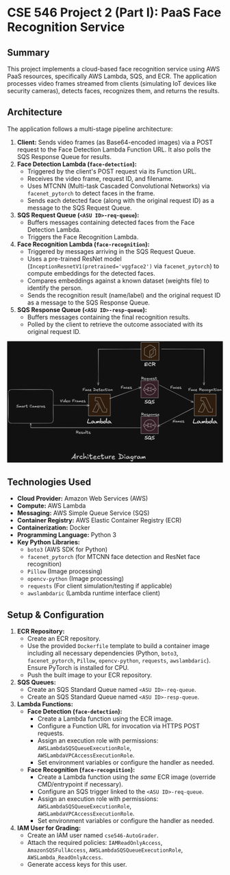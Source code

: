 # CSE 546 Project 2 (Part I): PaaS Face Recognition Service

## Summary

This project implements a cloud-based face recognition service using AWS PaaS resources, specifically AWS Lambda, SQS, and ECR. The application processes video frames streamed from clients (simulating IoT devices like security cameras), detects faces, recognizes them, and returns the results.

## Architecture

The application follows a multi-stage pipeline architecture:

1.  **Client:** Sends video frames (as Base64-encoded images) via a POST request to the Face Detection Lambda Function URL. It also polls the SQS Response Queue for results.
2.  **Face Detection Lambda (`face-detection`):**
    - Triggered by the client's POST request via its Function URL.
    - Receives the video frame, request ID, and filename.
    - Uses MTCNN (Multi-task Cascaded Convolutional Networks) via `facenet_pytorch` to detect faces in the frame.
    - Sends each detected face (along with the original request ID) as a message to the SQS Request Queue.
3.  **SQS Request Queue (`<ASU ID>-req-queue`):**
    - Buffers messages containing detected faces from the Face Detection Lambda.
    - Triggers the Face Recognition Lambda.
4.  **Face Recognition Lambda (`face-recognition`):**
    - Triggered by messages arriving in the SQS Request Queue.
    - Uses a pre-trained ResNet model (`InceptionResnetV1(pretrained='vggface2')` via `facenet_pytorch`) to compute embeddings for the detected faces.
    - Compares embeddings against a known dataset (weights file) to identify the person.
    - Sends the recognition result (name/label) and the original request ID as a message to the SQS Response Queue.
5.  **SQS Response Queue (`<ASU ID>-resp-queue`):**
    - Buffers messages containing the final recognition results.
    - Polled by the client to retrieve the outcome associated with its original request ID.

![Architecture Diagram](architecture.png)

## Technologies Used

- **Cloud Provider:** Amazon Web Services (AWS)
- **Compute:** AWS Lambda
- **Messaging:** AWS Simple Queue Service (SQS)
- **Container Registry:** AWS Elastic Container Registry (ECR)
- **Containerization:** Docker
- **Programming Language:** Python 3
- **Key Python Libraries:**
  - `boto3` (AWS SDK for Python)
  - `facenet_pytorch` (for MTCNN face detection and ResNet face recognition)
  - `Pillow` (Image processing)
  - `opencv-python` (Image processing)
  - `requests` (For client simulation/testing if applicable)
  - `awslambdaric` (Lambda runtime interface client)

## Setup & Configuration

1.  **ECR Repository:**
    - Create an ECR repository.
    - Use the provided `Dockerfile` template to build a container image including all necessary dependencies (Python, `boto3`, `facenet_pytorch`, `Pillow`, `opencv-python`, `requests`, `awslambdaric`). Ensure PyTorch is installed for CPU.
    - Push the built image to your ECR repository.
2.  **SQS Queues:**
    - Create an SQS Standard Queue named `<ASU ID>-req-queue`.
    - Create an SQS Standard Queue named `<ASU ID>-resp-queue`.
3.  **Lambda Functions:**
    - **Face Detection (`face-detection`):**
      - Create a Lambda function using the ECR image.
      - Configure a Function URL for invocation via HTTPS POST requests.
      - Assign an execution role with permissions: `AWSLambdaSQSQueueExecutionRole`, `AWSLambdaVPCAccessExecutionRole`.
      - Set environment variables or configure the handler as needed.
    - **Face Recognition (`face-recognition`):**
      - Create a Lambda function using the _same_ ECR image (override CMD/entrypoint if necessary).
      - Configure an SQS trigger linked to the `<ASU ID>-req-queue`.
      - Assign an execution role with permissions: `AWSLambdaSQSQueueExecutionRole`, `AWSLambdaVPCAccessExecutionRole`.
      - Set environment variables or configure the handler as needed.
4.  **IAM User for Grading:**
    - Create an IAM user named `cse546-AutoGrader`.
    - Attach the required policies: `IAMReadOnlyAccess`, `AmazonSQSFullAccess`, `AWSLambdaSQSQueueExecutionRole`, `AWSLambda_ReadOnlyAccess`.
    - Generate access keys for this user.
